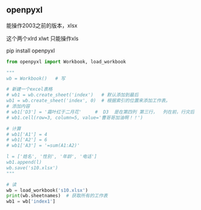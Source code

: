 ## openpyxl

能操作2003之前的版本，xlsx

这个两个xlrd xlwt 只能操作xls

pip install openpyxl

``` python
from openpyxl import Workbook, load_workbook

"""
wb = Workbook()   # 写

# 新建一个excel表格
# wb1 = wb.create_sheet('index')   # 默认添加到最后
wb1 = wb.create_sheet('index', 0)  # 根据索引的位置来添加工作表。
# 添加内容
# wb1['D3'] = '霜叶红于二月花'     #  D3  是在第四列 第三行，  列在前，行灾后
# wb1.cell(row=3, column=5, value='曹哥哥加油啊！！')

# 计算
# wb1['A1'] = 4
# wb1['A2'] = 6
# wb1['A3'] = '=sum(A1:A2)'

l = ['姓名', '性别', '年龄', '电话']
wb1.append(l)
wb.save('s10.xlsx')
"""

# 读
wb = load_workbook('s10.xlsx')
print(wb.sheetnames)  # 获取所有的工作表
wb1 = wb['index1']
```

